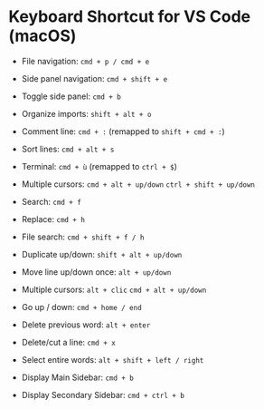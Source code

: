 # Keyboard Shortcut for VS Code (macOS)

- File navigation:
  `cmd + p / cmd + e`

- Side panel navigation:
  `cmd + shift + e`

- Toggle side panel:
  `cmd + b`

- Organize imports:
  `shift + alt + o`

- Comment line:
  `cmd + :` (remapped to `shift + cmd + :`)

- Sort lines:
  `cmd + alt + s`

- Terminal:
  `cmd + ù` (remapped to `ctrl + $`)

- Multiple cursors:
  `cmd + alt + up/down`
  `ctrl + shift + up/down`

- Search:
  `cmd + f`

- Replace:
  `cmd + h`

- File search:
  `cmd + shift + f / h`

- Duplicate up/down:
  `shift + alt + up/down`

- Move line up/down once:
  `alt + up/down`

- Multiple cursors:
  `alt + clic`
  `cmd + alt + up/down`

- Go up / down:
  `cmd + home / end`

- Delete previous word:
  `alt + enter`

- Delete/cut a line:
  `cmd + x`

- Select entire words:
  `alt + shift + left / right`

- Display Main Sidebar:
  `cmd + b`

- Display Secondary Sidebar:
  `cmd + ctrl + b`
